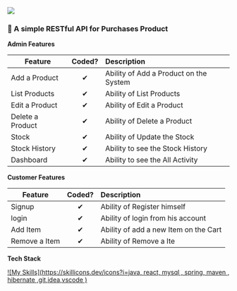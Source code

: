 ![](http://imgur.com/t3teAxi.png)
### :handbag: A simple RESTful API for Purchases Product 

<b>Admin Features</b>

| Feature  |  Coded?       | Description  |
|----------|:-------------:|:-------------|
| Add a Product | &#10004; | Ability of Add a Product on the System |
| List Products | &#10004; | Ability of List Products |
| Edit a Product | &#10004; | Ability of Edit a Product |
| Delete a Product | &#10004; | Ability of Delete a Product |
| Stock | &#10004; | Ability of Update the Stock |
| Stock History | &#10004; | Ability to see the Stock History |
| Dashboard | &#10004; | Ability to see the All  Activity |

<b>Customer Features</b>

| Feature  |  Coded?       | Description  |
|----------|:-------------:|:-------------|
| Signup | &#10004; | Ability of Register himself |
| login | &#10004; | Ability of login from his account |
| Add Item | &#10004; | Ability of add a new Item on the Cart |
| Remove a Item | &#10004; | Ability of Remove a Ite


<b>Tech Stack</b>

[![My Skills](https://skillicons.dev/icons?i=java, react, mysql , spring, maven , hibernate ,git,idea,vscode )](https://skillicons.dev)
